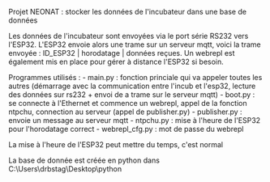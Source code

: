 Projet NEONAT : stocker les données de l'incubateur dans une base de données 

Les données de l'incubateur sont envoyées via le port série RS232 vers l'ESP32. L'ESP32 envoie alors une trame sur un serveur mqtt, voici la trame envoyée : ID_ESP32 | horodatage | données reçues. Un webrepl est également mis en place pour gérer à distance l'ESP32 si besoin. 

Programmes utilisés : 
    - main.py : fonction princiale qui va appeler toutes les autres (démarrage avec la communication entre l'incub et l'esp32, lecture des données sur rs232 + envoi de a trame sur le serveur mqtt)
    - boot.py : se connecte à l'Ethernet et commence un webrepl, appel de la fonction ntpchu, connection au serveur (appel de publisher.py)
    - publisher.py : envoie un message au serveur mqtt 
    - ntpchu.py : mise à l'heure de l'ESP32 pour l'horodatage correct 
    - webrepl_cfg.py : mot de passe du webrepl 

La mise à l'heure de l'ESP32 peut mettre du temps, c'est normal

La base de donnée est créée en python dans C:\Users\drbstag\Desktop\python 